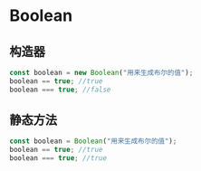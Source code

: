 # Boolean

## 构造器

```js
const boolean = new Boolean("用来生成布尔的值");
boolean == true; //true
boolean === true; //false
```

## 静态方法

```js
const boolean = Boolean("用来生成布尔的值");
boolean == true; //true
boolean === true; //true
```
